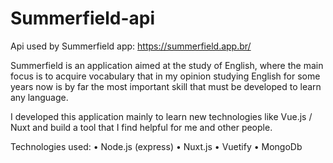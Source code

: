 # Summerfield-api

Api used by Summerfield app: https://summerfield.app.br/

Summerfield is an application aimed at the study of English, where the main focus is to acquire vocabulary that in my opinion studying English for some years now is by far the most important skill that must be developed to learn any language.

I developed this application mainly to learn new technologies like Vue.js / Nuxt and build a tool that I find helpful for me and other people.

Technologies used:
• Node.js (express)
• Nuxt.js
• Vuetify
• MongoDb
